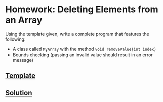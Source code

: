 # Homework: Deleting Elements from an Array

Using the template given, write a complete program that features the following: 
  - A class called `MyArray` with the method `void removeValue(int index)`
  - Bounds checking (passing an invalid value should result in an error message)

## [Template](https://github.com/blwatkins/Data-Structures-From-A-New-Perspective/tree/master/1_Introduction/Homework/Template)

## [Solution](https://github.com/blwatkins/Data-Structures-From-A-New-Perspective/tree/master/1_Introduction/Homework/Solution)
